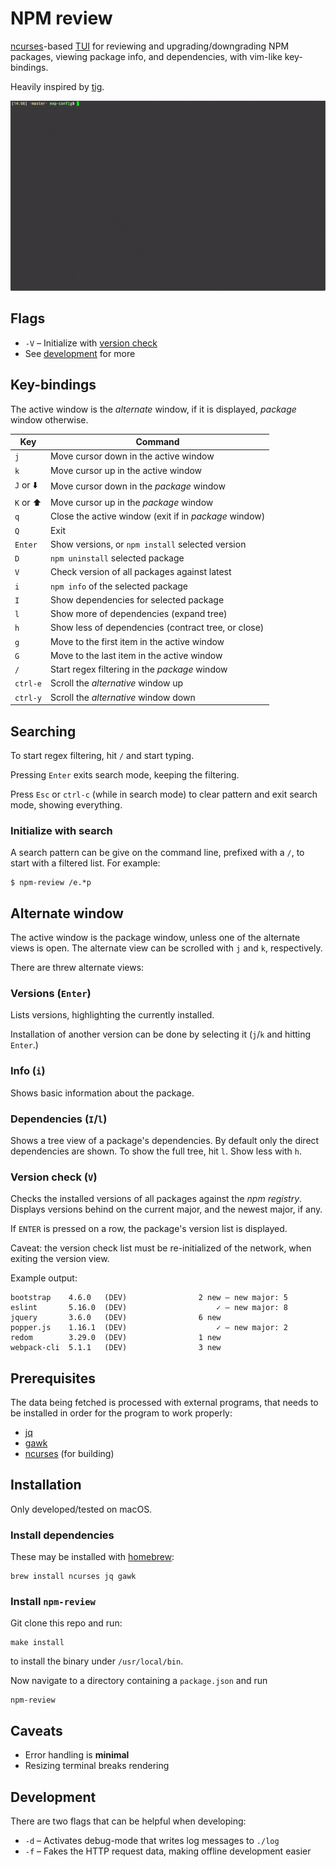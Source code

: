 # NPM review

[ncurses](https://en.wikipedia.org/wiki/Ncurses)-based [TUI](https://en.wikipedia.org/wiki/Text-based_user_interface) for reviewing and upgrading/downgrading NPM packages, viewing package info, and dependencies, with vim-like key-bindings.

Heavily inspired by [tig](https://github.com/jonas/tig).

![Example](/example.gif)

## Flags

  - `-V` – Initialize with [version check](#version-check-v)
  - See [development](#development) for more

## Key-bindings

The active window is the _alternate_ window, if it is displayed, _package_ window otherwise.

| Key   | Command |
| ----- | ------- |
|      `j`  | Move cursor down in the active window |
|      `k`  | Move cursor up in the active window |
| `J` or ⬇️  | Move cursor down in the _package_ window |
| `K` or ⬆️  | Move cursor up in the _package_ window |
|      `q`  | Close the active window (exit if in _package_ window) |
|      `Q`  | Exit |
|  `Enter`  | Show versions, or `npm install` selected version |
|      `D`  | `npm uninstall` selected package |
|      `V`  | Check version of all packages against latest |
|      `i`  | `npm info` of the selected package |
|      `I`  | Show dependencies for selected package |
|      `l`  | Show more of dependencies (expand tree) |
|      `h`  | Show less of dependencies (contract tree, or close) |
|      `g`  | Move to the first item in the active window |
|      `G`  | Move to the last item in the active window |
|      `/`  | Start regex filtering in the _package_ window |
| `ctrl-e`  | Scroll the _alternative_ window up |
| `ctrl-y`  | Scroll the _alternative_ window down |


## Searching

To start regex filtering, hit `/` and start typing.

Pressing `Enter` exits search mode, keeping the filtering.

Press `Esc` or `ctrl-c` (while in search mode) to clear pattern and exit search mode, showing everything.


### Initialize with search

A search pattern can be give on the command line, prefixed with a `/`, to start with a filtered list. For example:

```
$ npm-review /e.*p
```


## Alternate window

The active window is the package window, unless one of the alternate views is open. The alternate view can be scrolled with `j` and `k`, respectively.

There are threw alternate views:

### Versions (`Enter`)

Lists versions, highlighting the currently installed.

Installation of another version can be done by selecting it (`j`/`k` and hitting `Enter`.)

### Info (`i`)

Shows basic information about the package.

### Dependencies (`I`/`l`)

Shows a tree view of a package's dependencies. By default only the direct dependencies are shown. To show the full tree, hit `l`. Show less with `h`.

### Version check (`V`)

Checks the installed versions of all packages against the _npm registry_.  
Displays versions behind on the current major, and the newest major, if any.

If `ENTER` is pressed on a row, the package's version list is displayed.

Caveat: the version check list must be re-initialized of the network, when exiting the version view.

Example output:
```
bootstrap    4.6.0   (DEV)                2 new – new major: 5
eslint       5.16.0  (DEV)                    ✓ – new major: 8
jquery       3.6.0   (DEV)                6 new
popper.js    1.16.1  (DEV)                    ✓ – new major: 2
redom        3.29.0  (DEV)                1 new
webpack-cli  5.1.1   (DEV)                3 new
```

## Prerequisites

The data being fetched is processed with external programs, that needs to be installed in order for the program to work properly:

  - [jq](https://github.com/stedolan/jq)
  - [gawk](https://www.gnu.org/software/gawk/)
  - [ncurses](https://en.wikipedia.org/wiki/Ncurses) (for building)

## Installation

Only developed/tested on macOS.

### Install dependencies

These may be installed with [homebrew](https://github.com/Homebrew/brew):
```
brew install ncurses jq gawk
```

### Install `npm-review`

Git clone this repo and run:

```
make install
```

to install the binary under `/usr/local/bin`.


Now navigate to a directory containing a `package.json` and run

```
npm-review
```

## Caveats

- Error handling is **minimal**
- Resizing terminal breaks rendering

## Development

There are two flags that can be helpful when developing:

  - `-d` – Activates debug-mode that writes log messages to `./log`
  - `-f` – Fakes the HTTP request data, making offline development easier
